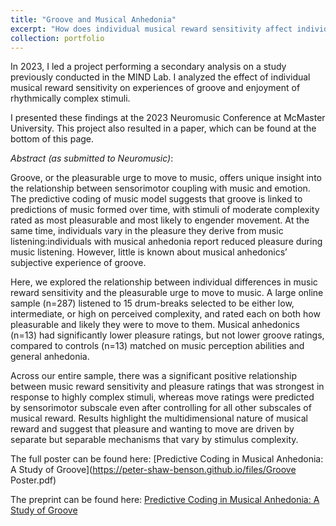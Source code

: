 ```yaml
---
title: "Groove and Musical Anhedonia"
excerpt: "How does individual musical reward sensitivity affect individual desire to move to music? <br/><img src='/photos/portfolio/groove_poster.png'>"
collection: portfolio
---
```


In 2023, I led a project performing a secondary analysis on a study previously conducted in the MIND Lab.
I analyzed the effect of individual musical reward sensitivity on experiences of groove and enjoyment of rhythmically complex stimuli.

I presented these findings at the 2023 Neuromusic Conference at McMaster University.
This project also resulted in a paper, which can be found at the bottom of this page.

*Abstract (as submitted to Neuromusic)*:

Groove, or the pleasurable urge to move to music, offers unique insight into the relationship between sensorimotor coupling with music and emotion. The predictive coding of music model suggests that groove is linked to predictions of music formed over time, with stimuli of moderate complexity rated as most pleasurable and most likely to engender movement. At the same time, individuals vary in the pleasure they derive from music listening:individuals with musical anhedonia report reduced pleasure during music listening. However, little is known about musical anhedonics’ subjective experience of groove.

Here, we explored the relationship between individual differences in music reward sensitivity and the pleasurable urge to move to music. A large online sample (n=287) listened to 15 drum-breaks selected to be either low, intermediate, or high on perceived complexity, and rated each on both how pleasurable and likely they were to move to them. Musical anhedonics (n=13) had significantly lower pleasure ratings, but not lower groove ratings, compared to controls (n=13) matched on music perception abilities and general anhedonia.

Across our entire sample, there was a significant positive relationship between music reward sensitivity and pleasure ratings that was strongest in response to highly complex stimuli, whereas move ratings were predicted by sensorimotor subscale even after controlling for all other subscales of musical reward. Results highlight the multidimensional nature of musical reward and suggest that pleasure and wanting to move are driven by separate but separable mechanisms that vary by stimulus complexity.

The full poster can be found here:
[Predictive Coding in Musical Anhedonia: A Study of Groove](https://peter-shaw-benson.github.io/files/Groove Poster.pdf)

The preprint can be found here:
[Predictive Coding in Musical Anhedonia: A Study of Groove](https://doi.org/10.31234/osf.io/93pbq)
